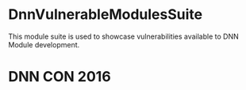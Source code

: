 # DnnVulnerableModulesSuite
This module suite is used to showcase vulnerabilities available to DNN Module development.
# DNN CON 2016

